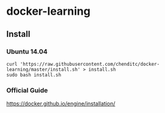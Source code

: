 # docker-learning

## Install
### Ubuntu 14.04

```
curl 'https://raw.githubusercontent.com/chenditc/docker-learning/master/install.sh' > install.sh
sudo bash install.sh
```

### Official Guide

https://docker.github.io/engine/installation/

